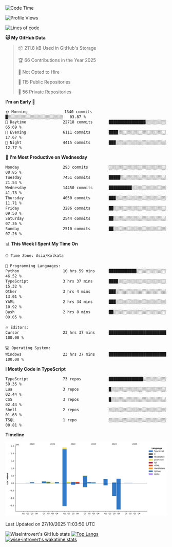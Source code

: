 <!--START_SECTION:waka-->
![Code Time](http://img.shields.io/badge/Code%20Time-4%2C419%20hrs%2039%20mins-blue)

![Profile Views](http://img.shields.io/badge/Profile%20Views-0-blue)

![Lines of code](https://img.shields.io/badge/From%20Hello%20World%20I%27ve%20Written-4.3%20million%20lines%20of%20code-blue)

**🐱 My GitHub Data** 

> 📦 211.8 kB Used in GitHub's Storage 
 > 
> 🏆 66 Contributions in the Year 2025
 > 
> 🚫 Not Opted to Hire
 > 
> 📜 115 Public Repositories 
 > 
> 🔑 56 Private Repositories 
 > 
**I'm an Early 🐤** 

```text
🌞 Morning                1340 commits        █░░░░░░░░░░░░░░░░░░░░░░░░   03.87 % 
🌆 Daytime                22718 commits       ████████████████░░░░░░░░░   65.69 % 
🌃 Evening                6111 commits        ████░░░░░░░░░░░░░░░░░░░░░   17.67 % 
🌙 Night                  4415 commits        ███░░░░░░░░░░░░░░░░░░░░░░   12.77 % 
```
📅 **I'm Most Productive on Wednesday** 

```text
Monday                   293 commits         ░░░░░░░░░░░░░░░░░░░░░░░░░   00.85 % 
Tuesday                  7451 commits        █████░░░░░░░░░░░░░░░░░░░░   21.54 % 
Wednesday                14450 commits       ██████████░░░░░░░░░░░░░░░   41.78 % 
Thursday                 4050 commits        ███░░░░░░░░░░░░░░░░░░░░░░   11.71 % 
Friday                   3286 commits        ██░░░░░░░░░░░░░░░░░░░░░░░   09.50 % 
Saturday                 2544 commits        ██░░░░░░░░░░░░░░░░░░░░░░░   07.36 % 
Sunday                   2510 commits        ██░░░░░░░░░░░░░░░░░░░░░░░   07.26 % 
```


📊 **This Week I Spent My Time On** 

```text
🕑︎ Time Zone: Asia/Kolkata

💬 Programming Languages: 
Python                   10 hrs 59 mins      ████████████░░░░░░░░░░░░░   46.52 % 
TypeScript               3 hrs 37 mins       ████░░░░░░░░░░░░░░░░░░░░░   15.32 % 
Other                    3 hrs 4 mins        ███░░░░░░░░░░░░░░░░░░░░░░   13.01 % 
YAML                     2 hrs 34 mins       ███░░░░░░░░░░░░░░░░░░░░░░   10.92 % 
Bash                     2 hrs 8 mins        ██░░░░░░░░░░░░░░░░░░░░░░░   09.05 % 

🔥 Editors: 
Cursor                   23 hrs 37 mins      █████████████████████████   100.00 % 

💻 Operating System: 
Windows                  23 hrs 37 mins      █████████████████████████   100.00 % 
```

**I Mostly Code in TypeScript** 

```text
TypeScript               73 repos            ███████████████░░░░░░░░░░   59.35 % 
Lua                      3 repos             █░░░░░░░░░░░░░░░░░░░░░░░░   02.44 % 
CSS                      3 repos             █░░░░░░░░░░░░░░░░░░░░░░░░   02.44 % 
Shell                    2 repos             ░░░░░░░░░░░░░░░░░░░░░░░░░   01.63 % 
TSQL                     1 repo              ░░░░░░░░░░░░░░░░░░░░░░░░░   00.81 % 
```



**Timeline**

![Lines of Code chart](https://raw.githubusercontent.com/wise-introvert/wise-introvert/master/assets/bar_graph.png)


 Last Updated on 27/10/2025 11:03:50 UTC
<!--END_SECTION:waka-->

![WiseIntrovert's GitHub stats](https://github-readme-stats.vercel.app/api?username=wise-introvert&count_private=true&show_icons=true)
[![Top Langs](https://github-readme-stats.vercel.app/api/top-langs/?username=wise-introvert&langs_count=10)](https://github.com/anuraghazra/github-readme-stats)
[![wise-introvert's wakatime stats](https://github-readme-stats.vercel.app/api/wakatime?username=wiseintrovert)](https://github.com/anuraghazra/github-readme-stats)
